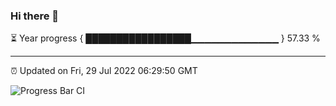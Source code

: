 ### Hi there 👋

⏳ Year progress { █████████████████▁▁▁▁▁▁▁▁▁▁▁▁▁ } 57.33 %

---

⏰ Updated on Fri, 29 Jul 2022 06:29:50 GMT

![Progress Bar CI](https://github.com/ZhaoGui/ZhaoGui/workflows/Progress%20Bar%20CI/badge.svg)
